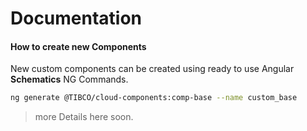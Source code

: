 # Documentation 
#### How to create new Components
New custom components can be created using ready to use Angular <b>Schematics</b> NG Commands.

```bash
ng generate @TIBCO/cloud-components:comp-base --name custom_base
```

> more Details here soon.
